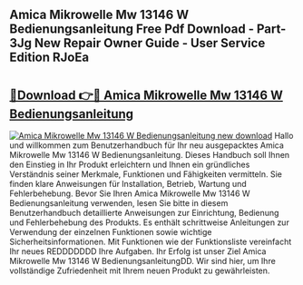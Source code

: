 ## Amica Mikrowelle Mw 13146 W Bedienungsanleitung Free Pdf Download - Part-3Jg New Repair Owner Guide - User Service Edition RJoEa

# <h2><a href="http://df5851h.blite.top/?on=Amica+Mikrowelle+Mw+13146+W+Bedienungsanleitung">🔗Download 👉🔴 Amica Mikrowelle Mw 13146 W Bedienungsanleitung</a></h2>

[![Amica Mikrowelle Mw 13146 W Bedienungsanleitung new download](https://i.imgur.com/lujVjoI.png)](http://df5851h.blite.top/?on=Amica+Mikrowelle+Mw+13146+W+Bedienungsanleitung)
Hallo und willkommen zum Benutzerhandbuch für Ihr neu ausgepacktes Amica Mikrowelle Mw 13146 W Bedienungsanleitung. Dieses Handbuch soll Ihnen den Einstieg in Ihr Produkt erleichtern und Ihnen ein gründliches Verständnis seiner Merkmale, Funktionen und Fähigkeiten vermitteln. Sie finden klare Anweisungen für Installation, Betrieb, Wartung und Fehlerbehebung. Bevor Sie Ihren Amica Mikrowelle Mw 13146 W Bedienungsanleitung verwenden, lesen Sie bitte in diesem Benutzerhandbuch detaillierte Anweisungen zur Einrichtung, Bedienung und Fehlerbehebung des Produkts. Es enthält schrittweise Anleitungen zur Verwendung der einzelnen Funktionen sowie wichtige Sicherheitsinformationen. Mit Funktionen wie der Funktionsliste vereinfacht Ihr neues REDDDDDDD Ihre Aufgaben. Ihr Erfolg ist unser Ziel Amica Mikrowelle Mw 13146 W BedienungsanleitungDD. Wir sind hier, um Ihre vollständige Zufriedenheit mit Ihrem neuen Produkt zu gewährleisten.
